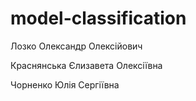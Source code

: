 # model-classification 

Лозко Олександр Олексійович

Краснянська Єлизавета Олексіївна

Чорненко Юлія Сергіївна 

